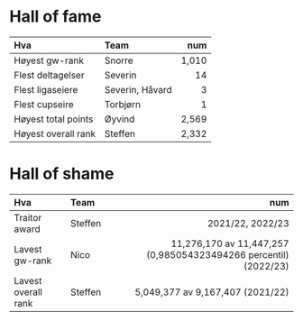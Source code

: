 # Hall of fame

| Hva                 | Team             | num   |
| :------------------ | :--------        | ----: |
| Høyest gw-rank      | Snorre 	         | 1,010 |
| Flest deltagelser   | Severin 	       | 14    |
| Flest ligaseiere    | Severin, Håvard  | 3     |
| Flest cupseire      | Torbjørn         | 1     |
| Høyest total points | Øyvind  	       | 2,569 |
| Høyest overall rank | Steffen  	       | 2,332 |

# Hall of shame

| Hva                 | Team        | num                                                              |
| :------------------ | :--------   | ----:                                                            |
| Traitor award       | Steffen 	  | 2021/22, 2022/23                                                 |
| Lavest gw-rank      | Nico        | 11,276,170 av 11,447,257 (0,985054323494266 percentil) (2022/23) |
| Lavest overall rank | Steffen     | 5,049,377 av 9,167,407 (2021/22)                                 | 

